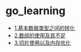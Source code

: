 # go_learning

- [1.基本数据类型之间的转化](./1.基本数据类型之间的转化.md)
- [2.数组的使用及其不足](./2.数组的使用及其不足.md)
- [3.切片使用以及内存优化](./3.切片使用以及内存优化.md)

